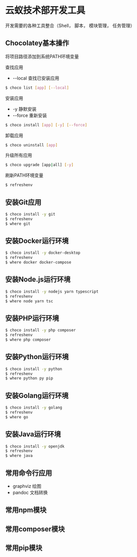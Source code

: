 # 云蚁技术部开发工具

开发需要的各种工具整合（Shell， 脚本， 模块管理， 任务管理）

## Chocolatey基本操作

将项目路径添加到系统PATH环境变量

查找应用

* --local 查找已安装应用

```bash
$ choco list [app] [--local]
```

安装应用

* -y 静默安装
* --force 重新安装

```bash
$ choco install [app] [-y] [--force]
```

卸载应用

```bash
$ choco uninstall [app]
```

升级所有应用

```bash
$ choco upgrade [app|all] [-y]
```

刷新PATH环境变量

```bash
$ refreshenv
```

## 安装**Git**应用

```bash
$ choco install -y git
$ refreshenv
$ where git
```

## 安装**Docker**运行环境

```bash
$ choco install -y docker-desktop
$ refreshenv
$ where docker docker-compose
```

## 安装**Node.js**运行环境

```bash
$ choco install -y nodejs yarn typescript
$ refreshenv
$ where node yarn tsc
```

## 安装**PHP**运行环境

```bash
$ choco install -y php composer
$ refreshenv
$ where php composer
```

## 安装**Python**运行环境

```bash
$ choco install -y python
$ refreshenv
$ where python py pip
```

## 安装**Golang**运行环境

```bash
$ choco install -y golang
$ refreshenv
$ where go
```

## 安装**Java**运行环境

```bash
$ choco install -y openjdk
$ refreshenv
$ where java
```

## 常用命令行应用

* graphviz 绘图
* pandoc 文档转换

## 常用npm模块

## 常用composer模块

## 常用pip模块

